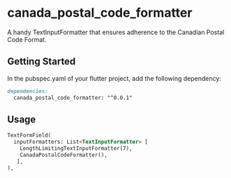# canada_postal_code_formatter

A handy TextInputFormatter that ensures adherence to the Canadian Postal Code Format.

## Getting Started

In the pubspec.yaml of your flutter project, add the following dependency:
```markdown
dependencies:
  canada_postal_code_formatter: "^0.0.1"
```

## Usage

```markdown
TextFormField(
  inputFormatters: List<TextInputFormatter> [
    LengthLimitingTextInputFormatter(7),
    CanadaPostalCodeFormatter(),
   ],
),
```
